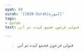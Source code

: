 ```yaml
---
ayah: 60
surah: '[[020-Surah|سورة]]'
tags:
- quran
text: فتولى فرعون فجمع كيده ثم أتى

---
```

> فتولى فرعون فجمع كيده ثم أتى
